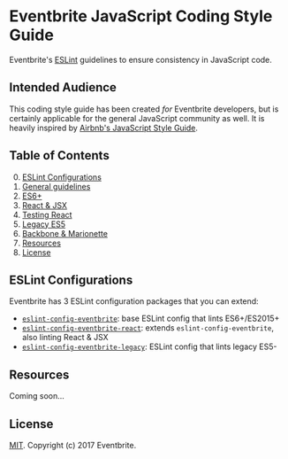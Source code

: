 # Eventbrite JavaScript Coding Style Guide

Eventbrite's [ESLint](http://eslint.org/) guidelines to ensure consistency in JavaScript code.

## Intended Audience

This coding style guide has been created _for_ Eventbrite developers, but is certainly applicable for the general JavaScript community as well. It is heavily inspired by [Airbnb's JavaScript Style Guide](https://github.com/airbnb/javascript).

## Table of Contents

0. [ESLint Configurations](#eslint-configurations)
0. [General guidelines](general/)
0. [ES6+](es6/)
0. [React & JSX](react/)
0. [Testing React](react/testing.md)
0. [Legacy ES5](es5/)
0. [Backbone & Marionette](backbone/)
0. [Resources](#resources)
0. [License](#license)

## ESLint Configurations

Eventbrite has 3 ESLint configuration packages that you can extend:

- [`eslint-config-eventbrite`](packages/eslint-config-eventbrite): base ESLint config that lints ES6+/ES2015+
- [`eslint-config-eventbrite-react`](packages/eslint-config-eventbrite-react): extends `eslint-config-eventbrite`, also linting React & JSX
- [`eslint-config-eventbrite-legacy`](packages/eslint-config-eventbrite-legacy): ESLint config that lints legacy ES5-

## Resources

Coming soon...

## License

[MIT](LICENSE). Copyright (c) 2017 Eventbrite.
